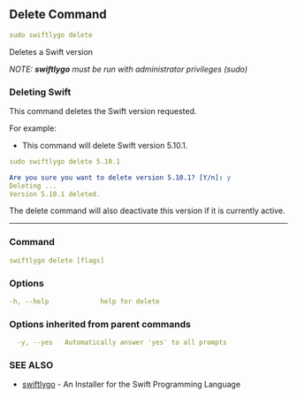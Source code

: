 ## Delete Command

```yaml
sudo swiftlygo delete
```

Deletes a Swift version

*NOTE: **_swiftlygo_** must be run with administrator privileges (sudo)*

### Deleting Swift

This command deletes the Swift version requested.

For example:

- This command will delete Swift version 5.10.1.

```yaml
sudo swiftlygo delete 5.10.1
```
```yaml
Are you sure you want to delete version 5.10.1? [Y/n]: y
Deleting ...
Version 5.10.1 deleted.
```

The delete command will also deactivate this version if it is currently active.

---

### Command

```yaml
swiftlygo delete [flags]
```

### Options

```yaml
-h, --help             help for delete
```

### Options inherited from parent commands

```yaml
  -y, --yes   Automatically answer 'yes' to all prompts
```

### SEE ALSO

- [swiftlygo](../README.md) - An Installer for the Swift Programming Language

